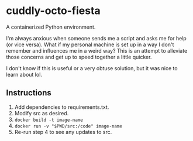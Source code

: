 # cuddly-octo-fiesta
A containerized Python environment.

I'm always anxious when someone sends me a script and asks me for help (or vice versa). What if my personal machine is set up in a way I don't remember and influences me in a weird way? This is an attempt to alleviate those concerns and get up to speed together a little quicker.

I don't know if this is useful or a very obtuse solution, but it was nice to learn about lol.

## Instructions
1. Add dependencies to requirements.txt.
2. Modify src as desired.
3. `docker build -t image-name`
4. `docker run -v "$PWD/src:/code" image-name`
5. Re-run step 4 to see any updates to src.
